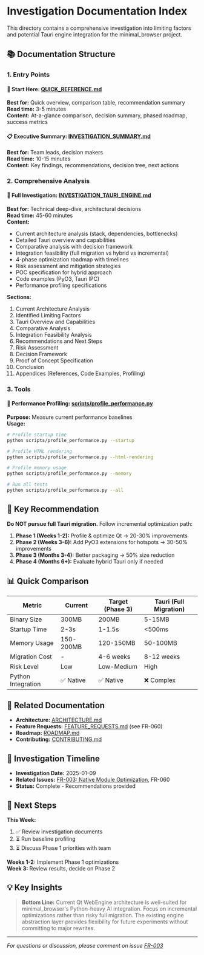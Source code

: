 # Investigation Documentation Index

This directory contains a comprehensive investigation into limiting factors and potential Tauri engine integration for the minimal_browser project.

## 📚 Documentation Structure

### 1. Entry Points

#### 🎯 **Start Here:** [QUICK_REFERENCE.md](./QUICK_REFERENCE.md)
**Best for:** Quick overview, comparison table, recommendation summary  
**Read time:** 3-5 minutes  
**Content:** At-a-glance comparison, decision summary, phased roadmap, success metrics

#### 📋 **Executive Summary:** [INVESTIGATION_SUMMARY.md](./INVESTIGATION_SUMMARY.md)  
**Best for:** Team leads, decision makers  
**Read time:** 10-15 minutes  
**Content:** Key findings, recommendations, decision tree, next actions

### 2. Comprehensive Analysis

#### 📖 **Full Investigation:** [INVESTIGATION_TAURI_ENGINE.md](./INVESTIGATION_TAURI_ENGINE.md)
**Best for:** Technical deep-dive, architectural decisions  
**Read time:** 45-60 minutes  
**Content:** 
- Current architecture analysis (stack, dependencies, bottlenecks)
- Detailed Tauri overview and capabilities
- Comparative analysis with decision framework
- Integration feasibility (full migration vs hybrid vs incremental)
- 4-phase optimization roadmap with timelines
- Risk assessment and mitigation strategies
- POC specification for hybrid approach
- Code examples (PyO3, Tauri IPC)
- Performance profiling specifications

**Sections:**
1. Current Architecture Analysis
2. Identified Limiting Factors
3. Tauri Overview and Capabilities
4. Comparative Analysis
5. Integration Feasibility Analysis
6. Recommendations and Next Steps
7. Risk Assessment
8. Decision Framework
9. Proof of Concept Specification
10. Conclusion
11. Appendices (References, Code Examples, Profiling)

### 3. Tools

#### 🔧 **Performance Profiling:** [scripts/profile_performance.py](./scripts/profile_performance.py)
**Purpose:** Measure current performance baselines  
**Usage:**
```bash
# Profile startup time
python scripts/profile_performance.py --startup

# Profile HTML rendering
python scripts/profile_performance.py --html-rendering

# Profile memory usage
python scripts/profile_performance.py --memory

# Run all tests
python scripts/profile_performance.py --all
```

## 🎯 Key Recommendation

**Do NOT pursue full Tauri migration.** Follow incremental optimization path:

1. **Phase 1 (Weeks 1-2):** Profile & optimize Qt → 20-30% improvements
2. **Phase 2 (Weeks 3-6):** Add PyO3 extensions for hotspots → 30-50% improvements
3. **Phase 3 (Months 3-4):** Better packaging → 50% size reduction
4. **Phase 4 (Months 6+):** Evaluate hybrid Tauri only if needed

## 📊 Quick Comparison

| Metric | Current | Target (Phase 3) | Tauri (Full Migration) |
|--------|---------|------------------|------------------------|
| Binary Size | 300MB | 200MB | 5-15MB |
| Startup Time | 2-3s | 1-1.5s | <500ms |
| Memory Usage | 150-200MB | 120-150MB | 50-100MB |
| Migration Cost | - | 4-6 weeks | 8-12 weeks |
| Risk Level | Low | Low-Medium | High |
| Python Integration | ✅ Native | ✅ Native | ❌ Complex |

## 🔗 Related Documentation

- **Architecture:** [ARCHITECTURE.md](./ARCHITECTURE.md)
- **Feature Requests:** [FEATURE_REQUESTS.md](./FEATURE_REQUESTS.md) (see FR-060)
- **Roadmap:** [ROADMAP.md](./ROADMAP.md)
- **Contributing:** [CONTRIBUTING.md](./CONTRIBUTING.md)

## 📅 Investigation Timeline

- **Investigation Date:** 2025-01-09
- **Related Issues:** [FR-003: Native Module Optimization](https://github.com/matias-ceau/minimal_browser/issues/3), FR-060
- **Status:** Complete - Recommendations provided

## 🚀 Next Steps

**This Week:**
1. ✅ Review investigation documents
2. ⏳ Run baseline profiling
3. ⏳ Discuss Phase 1 priorities with team

**Weeks 1-2:** Implement Phase 1 optimizations  
**Week 3:** Review results, decide on Phase 2

## 💡 Key Insights

> **Bottom Line:** Current Qt WebEngine architecture is well-suited for minimal_browser's Python-heavy AI integration. Focus on incremental optimizations rather than risky full migration. The existing engine abstraction layer provides flexibility for future experiments without committing to major rewrites.

---

*For questions or discussion, please comment on issue [FR-003](https://github.com/matias-ceau/minimal_browser/issues/3)*

